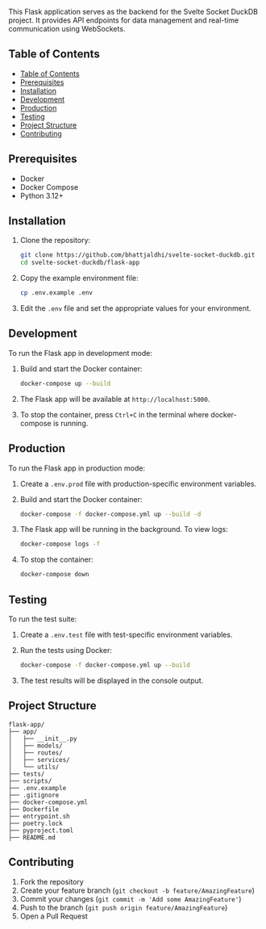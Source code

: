 This Flask application serves as the backend for the Svelte Socket DuckDB project. It provides API endpoints for data management and real-time communication using WebSockets.

Table of Contents
-----------------

- [Table of Contents](#table-of-contents)
- [Prerequisites](#prerequisites)
- [Installation](#installation)
- [Development](#development)
- [Production](#production)
- [Testing](#testing)
- [Project Structure](#project-structure)
- [Contributing](#contributing)

Prerequisites
-------------
-   Docker
-   Docker Compose
-   Python 3.12+

Installation
------------

1.  Clone the repository:

    ```bash 
    git clone https://github.com/bhattjaldhi/svelte-socket-duckdb.git 
    cd svelte-socket-duckdb/flask-app 
    ```

2.  Copy the example environment file:

    ```bash 
    cp .env.example .env 
    ```

3.  Edit the `.env` file and set the appropriate values for your environment.

Development
-----------

To run the Flask app in development mode:

1.  Build and start the Docker container:

    ```bash 
    docker-compose up --build 
    ```

2.  The Flask app will be available at `http://localhost:5000`.
3.  To stop the container, press `Ctrl+C` in the terminal where docker-compose is running.

Production
----------

To run the Flask app in production mode:

1.  Create a `.env.prod` file with production-specific environment variables.
2.  Build and start the Docker container:

    ```bash 
    docker-compose -f docker-compose.yml up --build -d
    ```

3.  The Flask app will be running in the background. To view logs:

    ```bash 
    docker-compose logs -f 
    ```

4.  To stop the container:

    ```bash 
    docker-compose down
    ```

Testing
-------

To run the test suite:

1.  Create a `.env.test` file with test-specific environment variables.
2.  Run the tests using Docker:

    ```bash 
    docker-compose -f docker-compose.yml up --build
    ```

3.  The test results will be displayed in the console output.

Project Structure
-----------------

```
flask-app/
├── app/
│   ├── __init__.py
│   ├── models/
│   ├── routes/
│   ├── services/
│   └── utils/
├── tests/
├── scripts/
├── .env.example
├── .gitignore
├── docker-compose.yml
├── Dockerfile
├── entrypoint.sh
├── poetry.lock
├── pyproject.toml
├── README.md
```

Contributing
------------

1.  Fork the repository
2.  Create your feature branch (`git checkout -b feature/AmazingFeature`)
3.  Commit your changes (`git commit -m 'Add some AmazingFeature'`)
4.  Push to the branch (`git push origin feature/AmazingFeature`)
5.  Open a Pull Request
